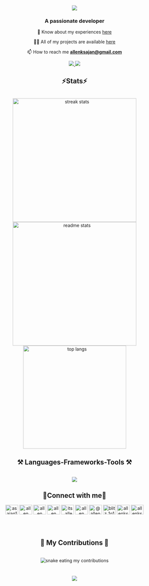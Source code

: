 <h1 align="center">
    <img src="https://readme-typing-svg.herokuapp.com/?font=Righteous&size=35&center=true&vCenter=true&width=500&height=70&duration=4000&lines=Hi+There!+👋;+I'm+Allen+K+Sajan!;" />
</h1>

<h3 align="center">A passionate developer</h3>

<div align="center">

📄 Know about my experiences [here](https://allenksajan.me/CV-Allen%20Kuttookaran%20Sajan.pdf)

👨‍💻 All of my projects are available [here](https://allenksajan.me/)

📫 How to reach me <b>allenksajan@gmail.com</b>

<div align="center"> 
  <a href="mailto:allenksajan@gmail.com">
    <img src="https://img.shields.io/badge/Gmail-333333?style=for-the-badge&logo=gmail&logoColor=red" />
  </a>

 <a href="https://allenksajan.me/" target="_blank">
     <img src="https://img.shields.io/badge/Portfolio-FF5722?style=for-the-badge&logo=todoist&logoColor=white" target="_blank" /> <!-- sqlite, safari, google-chrome are other good icon options -->
  </a>
</div>

<div>
<h2 align='center'>⚡Stats⚡</h2>

<br>
<div align=center>
  <img width=390 src="https://streak-stats.demolab.com/?user=allenkuttookaransajan&count_private=true&theme=react&border_radius=10" alt="streak stats"/>
  <img width=390 src="https://github-readme-stats-salesp07.vercel.app/api?username=allenkuttookaransajan&count_private=true&show_icons=true&theme=react&rank_icon=github&border_radius=10" alt="readme stats" />
  <br/>
  <img width=325 align="center" src="https://github-readme-stats-salesp07.vercel.app/api/top-langs/?username=allenkuttookaransajan&hide=HTML&langs_count=8&layout=compact&theme=react&border_radius=10&size_weight=0.5&count_weight=0.5&exclude_repo=github-readme-stats" alt="top langs" />
</div>

</div>

<h2 align="center">⚒️ Languages-Frameworks-Tools ⚒️</h2>
<br/>
<div align="center">
    <img src="https://skillicons.dev/icons?i=nodejs,github,python,javascript,c,cpp,css,java,git,godot,html,kotlin,linux,matlab,mysql,neovim,py,r,react,tensorflow,unity,unreal,vim,vscode,blender,aws,atom,appwrite,androidstudio,bash&perline=5" />
<br>
</div>

<h2 align="center">📱Connect with me📱</h2>
<div>
<p align="center">
<a href="https://twitter.com/asajan10" target="blank"><img align="center" src="https://raw.githubusercontent.com/rahuldkjain/github-profile-readme-generator/master/src/images/icons/Social/twitter.svg" alt="asajan10" height="30" width="40" /></a>
<a href="https://www.linkedin.com/in/allen-sajan-2b66a3245/" target="blank"><img align="center" src="https://raw.githubusercontent.com/rahuldkjain/github-profile-readme-generator/master/src/images/icons/Social/linked-in-alt.svg" alt="allen sajan" height="30" width="40" /></a>
<a href="https://www.kaggle.com/allensajan" target="blank"><img align="center" src="https://raw.githubusercontent.com/rahuldkjain/github-profile-readme-generator/master/src/images/icons/Social/kaggle.svg" alt="allen kuttookaran sajan" height="30" width="40" /></a>
<a href="https://www.facebook.com/allen.sajan.5/" target="blank"><img align="center" src="https://raw.githubusercontent.com/rahuldkjain/github-profile-readme-generator/master/src/images/icons/Social/facebook.svg" alt="allen sajan" height="30" width="40" /></a>
<a href="https://instagram.com/its_alleeen_" target="blank"><img align="center" src="https://raw.githubusercontent.com/rahuldkjain/github-profile-readme-generator/master/src/images/icons/Social/instagram.svg" alt="its_alleeen_" height="30" width="40" /></a>
<a href="https://www.behance.net/allenksajan" target="blank"><img align="center" src="https://raw.githubusercontent.com/rahuldkjain/github-profile-readme-generator/master/src/images/icons/Social/behance.svg" alt="allen sajan" height="30" width="40" /></a>
<a href="https://medium.com/@allenksajan" target="blank"><img align="center" src="https://raw.githubusercontent.com/rahuldkjain/github-profile-readme-generator/master/src/images/icons/Social/medium.svg" alt="@allenksajan" height="30" width="40" /></a>
<a href="https://www.codechef.com/users/blitz_1o1" target="blank"><img align="center" src="https://cdn.jsdelivr.net/npm/simple-icons@3.1.0/icons/codechef.svg" alt="blitz_1o1" height="30" width="40" /></a>
<a href="https://www.hackerrank.com/allenksajan" target="blank"><img align="center" src="https://raw.githubusercontent.com/rahuldkjain/github-profile-readme-generator/master/src/images/icons/Social/hackerrank.svg" alt="allenksajan" height="30" width="40" /></a>
<a href="https://www.leetcode.com/allenksajan" target="blank"><img align="center" src="https://raw.githubusercontent.com/rahuldkjain/github-profile-readme-generator/master/src/images/icons/Social/leet-code.svg" alt="allenksajan" height="30" width="40" /></a>
</p>
</div>
<br/><br/>

<div align="center">
  <h2>🐍 My Contributions 🐍</h2>
  <br>
  <img alt="snake eating my contributions" src="https://raw.githubusercontent.com/allenkuttookaransajan/allenkuttookaransajan /output/github-contribution-grid-snake.svg" />
  <br/><br/>
</div>

<div>
<h3 align="center">
    <img src="https://readme-typing-svg.herokuapp.com/?font=Righteous&size=25&center=true&vCenter=true&width=500&height=70&duration=4000&lines=Thanks+for+visiting!+✌️;+Shoot+me+a+message+on+Linkedin!;I'm+always+down+to+collab+:)">
</h3>
</div>
